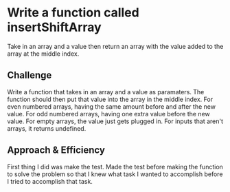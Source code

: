 # Write a function called insertShiftArray
Take in an array and a value then return an array with the value added to the array at the middle index.

## Challenge
Write a function that takes in an array and a value as paramaters. The function should then put that value into the array in the middle index. For even numbered arrays, having the same amount before and after the new value. For odd numbered arrays, having one extra value before the new value. For empty arrays, the value just gets plugged in. For inputs that aren't arrays, it returns undefined.

## Approach & Efficiency
First thing I did was make the test. Made the test before making the function to solve the problem so that I knew what task I wanted to accomplish before I tried to accomplish that task.
